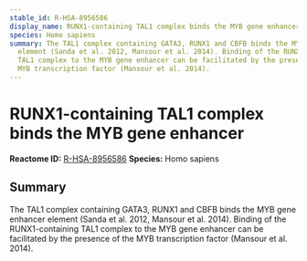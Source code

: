 ```yaml
---
stable_id: R-HSA-8956586
display_name: RUNX1-containing TAL1 complex binds the MYB gene enhancer
species: Homo sapiens
summary: The TAL1 complex containing GATA3, RUNX1 and CBFB binds the MYB gene enhancer
  element (Sanda et al. 2012, Mansour et al. 2014). Binding of the RUNX1-containing
  TAL1 complex to the MYB gene enhancer can be facilitated by the presence of the
  MYB transcription factor (Mansour et al. 2014).
---
```


# RUNX1-containing TAL1 complex binds the MYB gene enhancer
**Reactome ID:** [R-HSA-8956586](https://reactome.org/content/detail/R-HSA-8956586)
**Species:** Homo sapiens

## Summary

The TAL1 complex containing GATA3, RUNX1 and CBFB binds the MYB gene enhancer element (Sanda et al. 2012, Mansour et al. 2014). Binding of the RUNX1-containing TAL1 complex to the MYB gene enhancer can be facilitated by the presence of the MYB transcription factor (Mansour et al. 2014).
